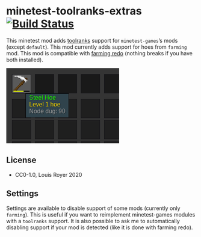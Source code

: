 # minetest-toolranks-extras [![Build Status](https://travis-ci.org/louisroyer/minetest-toolranks-extras.svg?branch=master)](https://travis-ci.org/louisroyer/minetest-toolranks-extras)

This minetest mod adds [toolranks](https://github.com/lisacvuk/minetest-toolranks) support for `minetest-games`’s mods (except `default`).
This mod currently adds support for hoes from `farming` mod.
This mod is compatible with [farming redo](https://notabug.org/tenplus1/farming) (nothing breaks if you have both installed).

![Screenshot](screenshot.png)

## License
- CC0-1.0, Louis Royer 2020

## Settings
Settings are available to disable support of some mods (currently only `farming`). This is useful if you want to reimplement minetest-games modules
with a `toolranks` support. It is also possible to ask me to automatically disabling support if your mod is detected (like it is done with farming redo).
